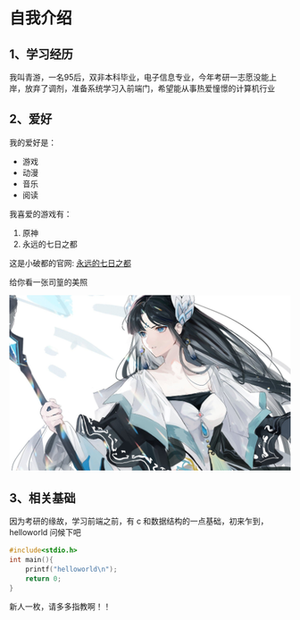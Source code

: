 # 自我介绍

## 1、学习经历
我叫青游，一名95后，双非本科毕业，电子信息专业，今年考研一志愿没能上岸，放弃了调剂，准备系统学习入前端门，希望能从事热爱憧憬的计算机行业

## 2、爱好
我的爱好是：

- 游戏
- 动漫
- 音乐
- 阅读

我喜爱的游戏有：

1. 原神
2. 永远的七日之都

这是小破都的官网: [永远的七日之都](https://f7.163.com/index.html)

给你看一张司篁的美照

![司篁](司篁.jpg)

## 3、相关基础

因为考研的缘故，学习前端之前，有 c 和数据结构的一点基础，初来乍到，helloworld 问候下吧

```c
#include<stdio.h>
int main(){
    printf("helloworld\n");
    return 0;
}
```

新人一枚，请多多指教啊！！

